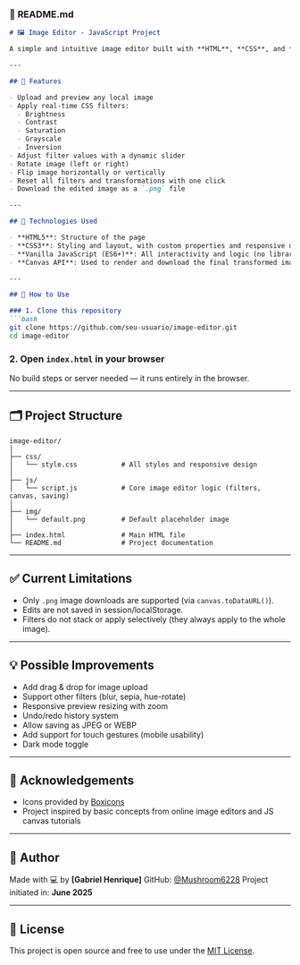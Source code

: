 ### 📄 **README.md**

````markdown
# 🖼️ Image Editor - JavaScript Project

A simple and intuitive image editor built with **HTML**, **CSS**, and **JavaScript**. It allows users to upload an image, apply visual filters, rotate or flip it, and download the edited result directly from the browser — all without needing any backend or external libraries.

---

## 📸 Features

- Upload and preview any local image
- Apply real-time CSS filters:
  - Brightness
  - Contrast
  - Saturation
  - Grayscale
  - Inversion
- Adjust filter values with a dynamic slider
- Rotate image (left or right)
- Flip image horizontally or vertically
- Reset all filters and transformations with one click
- Download the edited image as a `.png` file

---

## 🚀 Technologies Used

- **HTML5**: Structure of the page
- **CSS3**: Styling and layout, with custom properties and responsive design
- **Vanilla JavaScript (ES6+)**: All interactivity and logic (no libraries/frameworks)
- **Canvas API**: Used to render and download the final transformed image

---

## 🧩 How to Use

### 1. Clone this repository
```bash
git clone https://github.com/seu-usuario/image-editor.git
cd image-editor
````

### 2. Open `index.html` in your browser

No build steps or server needed — it runs entirely in the browser.

---

## 🗂️ Project Structure

```
image-editor/
│
├── css/
│   └── style.css           # All styles and responsive design
│
├── js/
│   └── script.js           # Core image editor logic (filters, canvas, saving)
│
├── img/
│   └── default.png         # Default placeholder image
│
├── index.html              # Main HTML file
└── README.md               # Project documentation
```

---

## ✅ Current Limitations

* Only `.png` image downloads are supported (via `canvas.toDataURL()`).
* Edits are not saved in session/localStorage.
* Filters do not stack or apply selectively (they always apply to the whole image).

---

## 💡 Possible Improvements

* Add drag & drop for image upload
* Support other filters (blur, sepia, hue-rotate)
* Responsive preview resizing with zoom
* Undo/redo history system
* Allow saving as JPEG or WEBP
* Add support for touch gestures (mobile usability)
* Dark mode toggle

---

## 🙌 Acknowledgements

* Icons provided by [Boxicons](https://boxicons.com/)
* Project inspired by basic concepts from online image editors and JS canvas tutorials

---

## 🧠 Author

Made with 💻 by **\[Gabriel Henrique]**
GitHub: [@Mushroom6228]([https://github.com/seu-usuario](https://github.com/Mushroom6228))
Project initiated in: **June 2025**

---

## 📄 License

This project is open source and free to use under the [MIT License](LICENSE).
